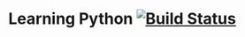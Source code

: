 # Learning Python [![Build Status][travis-img]][travis]

[travis]: https://travis-ci.org/mincong-h/learning-python
[travis-img]: https://travis-ci.org/mincong-h/learning-python.svg?branch=master
